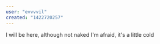 ```yaml
---
user: "evvvvil"
created: "1422720257"
---
```


I will be here, although not naked I'm afraid, it's a little cold
